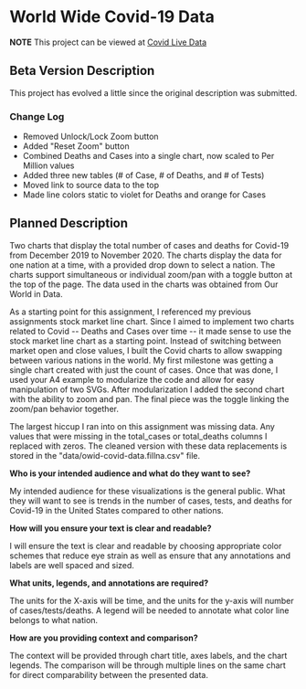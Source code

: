 # World Wide Covid-19 Data

**NOTE** This project can be viewed at [Covid Live Data](https://covid-data-live.herokuapp.com/)

## Beta Version Description

This project has evolved a little since the original description was submitted.

### Change Log

 - Removed Unlock/Lock Zoom button
 - Added "Reset Zoom" button
 - Combined Deaths and Cases into a single chart, now scaled to Per Million values
 - Added three new tables (# of Case, # of Deaths, and # of Tests)
 - Moved link to source data to the top
 - Made line colors static to violet for Deaths and orange for Cases


## Planned Description

Two charts that display the total number of cases and deaths for Covid-19 from December 2019 to November 2020. The charts display the data for one
nation at a time, with a provided drop down to select a nation. The charts support simultaneous or individual zoom/pan with a toggle button at the top
of the page. The data used in the charts was obtained from Our World in Data.

As a starting point for this assignment, I referenced my previous assignments stock market line chart. Since I aimed to implement two charts related to
Covid -- Deaths and Cases over time -- it made sense to use the stock market line chart as a starting point. Instead of switching between market open and
close values, I built the Covid charts to allow swapping between various nations in the world. My first milestone was getting a single chart created with
just the count of cases. Once that was done, I used your A4 example to modularize the code and allow for easy manipulation of two SVGs. After modularization
I added the second chart with the ability to zoom and pan. The final piece was the toggle linking the zoom/pan behavior together.

The largest hiccup I ran into on this assignment was missing data. Any values that were missing in the total_cases or total_deaths columns I replaced with zeros.
The cleaned version with these data replacements is stored in the "data/owid-covid-data.fillna.csv" file.


**Who is your intended audience and what do they want to see?**

My intended audience for these visualizations is the general public. What they will want to see is trends in the number of cases, tests, and deaths for Covid-19
in the United States compared to other nations.

**How will you ensure your text is clear and readable?**

I will ensure the text is clear and readable by choosing appropriate color schemes that reduce eye strain as well as ensure that any annotations and labels are well
spaced and sized.

**What units, legends, and annotations are required?**

The units for the X-axis will be time, and the units for the y-axis will number of cases/tests/deaths. A legend will be needed to annotate what color line belongs to
what nation.

**How are you providing context and comparison?**

The context will be provided through chart title, axes labels, and the chart legends. The comparison will be through multiple lines on the same chart for direct
comparability between the presented data.

